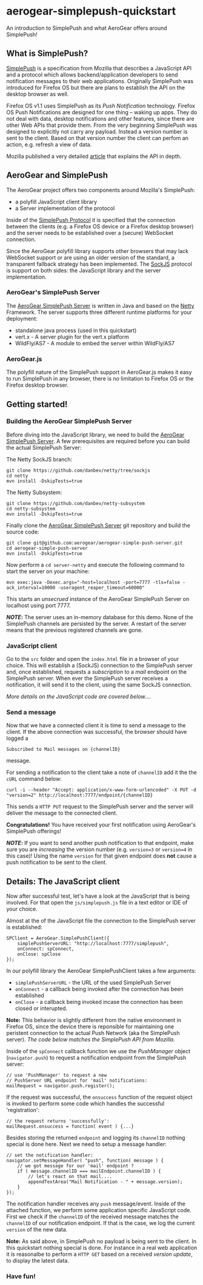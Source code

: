 aerogear-simplepush-quickstart
==============================

An introduction to SimplePush and what AeroGear offers around SimplePush!

What is SimplePush?
-------------------

[SimplePush](https://wiki.mozilla.org/WebAPI/SimplePush) is a specification from Mozilla that describes a JavaScript API and a protocol which allows backend/application developers to send notification messages to their web applications. Originally SimplePush was introduced for Firefox OS but there are plans to establish the API on the desktop browser as well.

Firefox OS v1.1 uses SimplePush as its _Push Notification_ technology. Firefox OS Push Notifications are designed for one thing – waking up apps. They do not deal with data, desktop notifications and other features, since there are other Web APIs that provide them. From the very beginning SimplePush was designed to explicitly not carry any payload. Instead a version number is sent to the client. Based on that version number the client can perfom an action, e.g. refresh a view of data.

Mozilla published a very detailed [article](https://hacks.mozilla.org/2013/07/dont-miss-out-on-the-real-time-fun-use-firefox-os-push-notifications/) that explains the API in depth.

AeroGear and SimplePush
-----------------------

The AeroGear project offers two components around Mozilla's SimplePush:

* a polyfill JavaScript client library
* a Server implementation of the protocol

Inside of the [SimplePush Protocol](https://wiki.mozilla.org/WebAPI/SimplePush/Protocol) it is specified that the connection between the clients (e.g. a Firefox OS device or a Firefox desktop browser) and the server needs to be established over a (secure) WebSocket connection.

Since the AeroGear polyfill library supports other browsers that may lack WebSocket support or are using an older version of the standard, a transparent fallback strategy has been implemented. The [SockJS](https://github.com/sockjs/sockjs-client) protocol is support on both sides: the JavaScript library and the server implementation.



### AeroGear's SimplePush Server

The [AeroGear SimplePush Server](https://github.com/aerogear/aerogear-simple-push-server) is written in Java and based on the [Netty](http://netty.io) Framework. The server supports three different runtime platforms for your deployment:

* standalone java process (used in this quickstart)
* vert.x - A server plugin for the vert.x platform
* WildFly/AS7 - A module to embed the server within WildFly/AS7

### AeroGear.js

The polyfill nature of the SimplePush support in AeroGear.js makes it easy to run SimplePush in any browser, there is _no_ limitation to Firefox OS or the Firefox desktop browser. 

Getting started!
----------------

### Building the AeroGear SimplePush Server

Before diving into the JavaScript library, we need to build the [AeroGear SimplePush Server](https://github.com/aerogear/aerogear-simple-push-server). A few prerequisites are required before you can build the actual SimplePush Server:

The Netty SockJS branch:

    git clone https://github.com/danbev/netty/tree/sockjs
    cd netty
    mvn install -DskipTests=true

The Netty Subsystem:

    git clone https://github.com/danbev/netty-subsystem
    cd netty-subsystem
    mvn install -DskipTests=true

Finally clone the [AeroGear SimplePush Server](https://github.com/aerogear/aerogear-simple-push-server) git repository and build the source code:

    git clone git@github.com:aerogear/aerogear-simple-push-server.git
    cd aerogear-simple-push-server
    mvn install -DskipTests=true

Now perform a ```cd server-netty``` and execute the following command to start the server on your machine:


    mvn exec:java -Dexec.args="-host=localhost -port=7777 -tls=false -ack_interval=10000 -useragent_reaper_timeout=60000" 
	
This starts an _unsecrued_ instance of the AeroGear SimplePush Server on localhost using port 7777.

**_NOTE_:** The server uses an in-memory database for this demo. None of the SimplePush channels are persisted by the server. A restart of the server means that the previous registered channels are gone.


### JavaScript client 

Go to the ```src``` folder and open the ```index.html``` file in a browser of your choice. This will establish a (SockJS) connection to the SimplePush server and, once established, requests a _subscription_ to a _mail_ endpoint on the SimplePush server. When ever the SimplePush server receives a notification, it will send it to the client, using the same SockJS connection.


_More details on the JavaScript code are covered below...._


### Send a message

Now that we have a connected client it is time to send a message to the client. If the above connection was successful, the browser should have logged a

    Subscribed to Mail messages on {channelID}
	
message.


For sending a notification to the client take a note of ```channelID``` add it the the ```cURL``` command below:

    curl -i --header "Accept: application/x-www-form-urlencoded" -X PUT -d "version=2" http://localhost:7777/endpoint/{channelID}

This sends a ```HTTP PUT``` request to the SimplePush server and the server will deliver the message to the connected client.

**Congratulations!** You have received your first notification using AeroGear's SimplePush offerings!


**_NOTE_:** If you want to send another push notification to that endpoint, make sure you are _increasing_ the version number (e.g. ```version=3``` or ```version=4``` in this case)! Using the name ```version``` for that given endpoint does **not** cause a push notification to be sent to the client.


Details: The JavaScript client
------------------------------

Now after successful test, let's have a look at the JavaScript that is being involved. For that open the ```js/simplepush.js``` file in a text editor or IDE of your choice.

Almost at the of the JavaScript file the connection to the SimplePush server is established:

    SPClient = AeroGear.SimplePushClient({
        simplePushServerURL: "http://localhost:7777/simplepush",
        onConnect: spConnect,
        onClose: spClose
    });

In our polyfill library the AeroGear SimplePushClient takes a few arguments:

* ```simplePushServerURL``` - the URL of the used SimplePush Server
* ```onConnect``` - a callback being invoked after the connection has been established
* ```onClose``` - a callback being invoked incase the connection has been closed or interupted.

**Note:** This behavior is slightly different from the native environment in Firefox OS, since the device there is reponsible for maintaining one peristent connection to the actual Push Network (aka the SimplePush server). _The code below matches the SimplePush API from Mozilla._

Inside of the ```spConnect``` callback function we use the _PushManager_ object (```navigator.push```) to request a notification endpoint from the SimplePush server:

    // use 'PushManager' to request a new
	// PushServer URL endpoint for 'mail' notifications:
	mailRequest = navigator.push.register();

If the request was successful, the ```onsuccess``` function of the request object is invoked to perform some code which handles the successful 'registration':

    // the request returns 'successfully':
    mailRequest.onsuccess = function( event ) {...}

Besides storing the returned ```endpoint``` and logging its ```channelID``` nothing special is done here. Next we need to setup a message handler:

    // set the notification handler:
    navigator.setMessageHandler( "push", function( message ) {
        // we got message for our 'mail' endpoint ? 
        if ( message.channelID === mailEndpoint.channelID ) {
            // let's react on that mail....
            appendTextArea("Mail Notification - " + message.version);
        }
    });

The notification handler receives any ```push``` message/event. Inside of the attached function, we perform some application specific JavaScript code. First we check if the ```channelID``` of the received message matches the ```channelID``` of our notification endpoint. If that is the case, we log the current ```version``` of the new data.

**Note:** As said above, in SimplePush no payload is being sent to the client. In this quickstart nothing special is done. For instance in a real web application it is reasonalbe to perform a ```HTTP GET``` based on a received _version update_, to display the latest data.
 
### Have fun!

